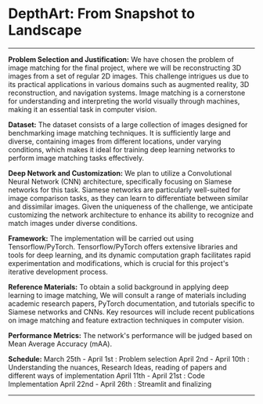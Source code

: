 # DepthArt: From Snapshot to Landscape
---

**Problem Selection and Justification:**
We have chosen the problem of image matching for the final project, where we will be reconstructing 3D images from a set of regular 2D images. This challenge intrigues us due to its practical applications in various domains such as augmented reality, 3D reconstruction, and navigation systems. Image matching is a cornerstone for understanding and interpreting the world visually through machines, making it an essential task in computer vision.

**Dataset:**
The dataset consists of a large collection of images designed for benchmarking image matching techniques. It is sufficiently large and diverse, containing images from different locations, under varying conditions, which makes it ideal for training deep learning networks to perform image matching tasks effectively.

**Deep Network and Customization:**
We plan to utilize a Convolutional Neural Network (CNN) architecture, specifically focusing on Siamese networks for this task. Siamese networks are particularly well-suited for image comparison tasks, as they can learn to differentiate between similar and dissimilar images. Given the uniqueness of the challenge, we anticipate customizing the network architecture to enhance its ability to recognize and match images under diverse conditions.

**Framework:**
The implementation will be carried out using Tensorflow/PyTorch. Tensorflow/PyTorch offers extensive libraries and tools for deep learning, and its dynamic computation graph facilitates rapid experimentation and modifications, which is crucial for this project's iterative development process.

**Reference Materials:**
To obtain a solid background in applying deep learning to image matching, We will consult a range of materials including academic research papers, PyTorch documentation, and tutorials specific to Siamese networks and CNNs. Key resources will include recent publications on image matching and feature extraction techniques in computer vision.

**Performance Metrics:**
The network's performance will be judged based on Mean Average Accuracy (mAA). 

**Schedule:**
March 25th - April 1st  : Problem selection
April 2nd - April 10th  : Understanding the nuances, Research Ideas, reading of papers and different ways of implementation
April 11th - April 21st : Code Implementation
April 22nd - April 26th : Streamlit and finalizing

---
